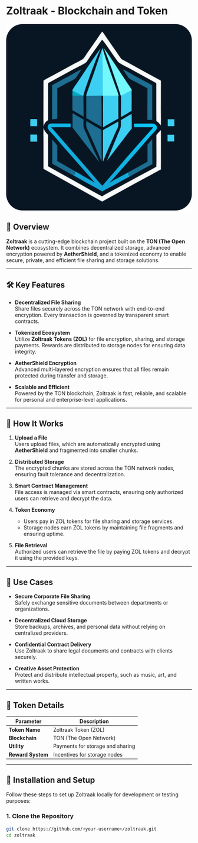 # Zoltraak - Blockchain and Token

<p align="center">
  <img src="LOGO/Official%20LOGO%20%20Zoltraak%20-%20Coin.png" alt="Official LOGO Zoltraak - Blockchain" width="512">
</p>

## 🚀 Overview

**Zoltraak** is a cutting-edge blockchain project built on the **TON (The Open Network)** ecosystem. It combines decentralized storage, advanced encryption powered by **AetherShield**, and a tokenized economy to enable secure, private, and efficient file sharing and storage solutions.

---

## 🛠️ Key Features

- **Decentralized File Sharing**  
  Share files securely across the TON network with end-to-end encryption. Every transaction is governed by transparent smart contracts.

- **Tokenized Ecosystem**  
  Utilize **Zoltraak Tokens (ZOL)** for file encryption, sharing, and storage payments. Rewards are distributed to storage nodes for ensuring data integrity.

- **AetherShield Encryption**  
  Advanced multi-layered encryption ensures that all files remain protected during transfer and storage.

- **Scalable and Efficient**  
  Powered by the TON blockchain, Zoltraak is fast, reliable, and scalable for personal and enterprise-level applications.

---

## 📖 How It Works

1. **Upload a File**  
   Users upload files, which are automatically encrypted using **AetherShield** and fragmented into smaller chunks.

2. **Distributed Storage**  
   The encrypted chunks are stored across the TON network nodes, ensuring fault tolerance and decentralization.

3. **Smart Contract Management**  
   File access is managed via smart contracts, ensuring only authorized users can retrieve and decrypt the data.

4. **Token Economy**
   - Users pay in ZOL tokens for file sharing and storage services.
   - Storage nodes earn ZOL tokens by maintaining file fragments and ensuring uptime.

5. **File Retrieval**  
   Authorized users can retrieve the file by paying ZOL tokens and decrypt it using the provided keys.

---

## 🎯 Use Cases

- **Secure Corporate File Sharing**  
  Safely exchange sensitive documents between departments or organizations.

- **Decentralized Cloud Storage**  
  Store backups, archives, and personal data without relying on centralized providers.

- **Confidential Contract Delivery**  
  Use Zoltraak to share legal documents and contracts with clients securely.

- **Creative Asset Protection**  
  Protect and distribute intellectual property, such as music, art, and written works.

---

## 💼 Token Details

| Parameter       | Description                       |
|------------------|-----------------------------------|
| **Token Name**   | Zoltraak Token (ZOL)             |
| **Blockchain**   | TON (The Open Network)           |
| **Utility**      | Payments for storage and sharing |
| **Reward System**| Incentives for storage nodes     |

---

## 🔧 Installation and Setup

Follow these steps to set up Zoltraak locally for development or testing purposes:

### **1. Clone the Repository**
```bash
git clone https://github.com/<your-username>/zoltraak.git
cd zoltraak
